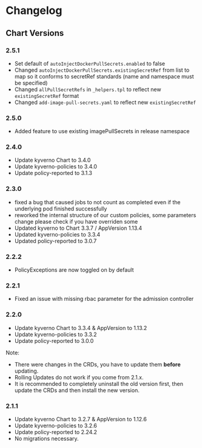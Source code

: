 # Changelog

## Chart Versions

### 2.5.1

- Set default of `autoInjectDockerPullSecrets.enabled` to false
- Changed `autoInjectDockerPullSecrets.existingSecretRef` from list to map so it conforms to secretRef standards (name and namespace must be specified)
- Changed `allPullSecretRefs` in `_helpers.tpl` to reflect new `existingSecretRef` format
- Changed `add-image-pull-secrets.yaml` to reflect new `existingSecretRef`

### 2.5.0

- Added feature to use existing imagePullSecrets in release namespace

### 2.4.0

- Update kyverno Chart to 3.4.0
- Update kyverno-policies to 3.4.0
- Update policy-reported to 3.1.3

### 2.3.0

- fixed a bug that caused jobs to not count as completed even if the underlying pod finished successfully
- reworked the internal structure of our custom policies, some parameters change please check if you have overriden some
- Updated kyverno to Chart 3.3.7 / AppVersion 1.13.4
- Updated kyverno-policies to 3.3.4
- Updated policy-reported to 3.0.7

### 2.2.2

- PolicyExceptions are now toggled on by default

### 2.2.1

- Fixed an issue with missing rbac parameter for the admission controller

### 2.2.0

- Update kyverno Chart to 3.3.4 & AppVersion to 1.13.2
- Update kyverno-policies to 3.3.2
- Update policy-reported to 3.0.0

Note:

- There were changes in the CRDs, you have to update them **before** updating.
- Rolling Updates do not work if you come from 2.1.x.
- It is recommended to completely uninstall the old version first, then update the CRDs and then install the new version.

### 2.1.1

- Update kyverno Chart to 3.2.7 & AppVersion to 1.12.6
- Update kyverno-policies to 3.2.6
- Update policy-reported to 2.24.2
- No migrations necessary.
